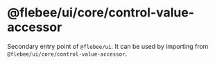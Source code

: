 # @flebee/ui/core/control-value-accessor

Secondary entry point of `@flebee/ui`. It can be used by importing from `@flebee/ui/core/control-value-accessor`.
